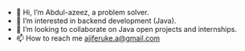 - 👋 Hi, I’m Abdul-azeez, a problem solver.
- 👀 I’m interested in backend development (Java).
- 💞️ I’m looking to collaborate on Java open projects and internships.
- 📫 How to reach me ajiferuke.a@gmail.com

<!---
salafiaji/salafiaji is a ✨ special ✨ repository because its `README.md` (this file) appears on your GitHub profile.
You can click the Preview link to take a look at your changes.
--->
